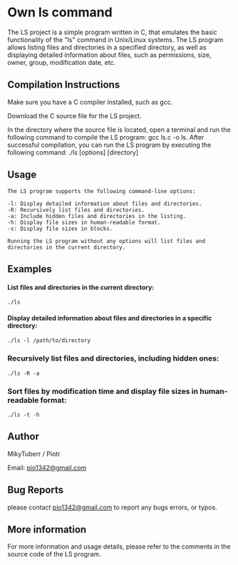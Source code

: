 # Own ls command
The LS project is a simple program written in C, that emulates the basic functionality of the "ls" command in Unix/Linux systems. 
The LS program allows listing files and directories in a specified directory, as well as displaying detailed information about files, such as permissions, size, owner, group, modification date, etc.
## Compilation Instructions
Make sure you have a C compiler installed, such as gcc.

Download the C source file for the LS project.

In the directory where the source file is located, open a terminal and run the following command to compile the LS program: gcc ls.c -o ls.
After successful compilation, you can run the LS program by executing the following command: ./ls [options] [directory]
## Usage
```
The LS program supports the following command-line options:

-l: Display detailed information about files and directories.
-R: Recursively list files and directories.
-a: Include hidden files and directories in the listing.
-h: Display file sizes in human-readable format.
-s: Display file sizes in blocks.

Running the LS program without any options will list files and directories in the current directory.
```
## Examples

#### List files and directories in the current directory:</p>
```
./ls
```
#### Display detailed information about files and directories in a specific directory: 
```
./ls -l /path/to/directory
```
### Recursively list files and directories, including hidden ones: 
```
./ls -R -a
```
### Sort files by modification time and display file sizes in human-readable format: 
```
./ls -t -h
```
## Author
MikyTuberr / Piotr

Email: pio1342@gmail.com
## Bug Reports
please contact pio1342@gmail.com to report any bugs errors, or typos.
## More information
For more information and usage details, please refer to the comments in the source code of the LS program.
